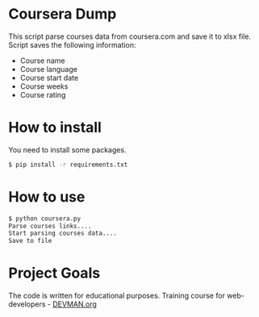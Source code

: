 # Coursera Dump
This script parse courses data from coursera.com and save it to xlsx file.<br>
Script saves the following information:
* Course name
* Course language
* Course start date
* Course weeks
* Course rating

# How to install
You need to install some packages.
```bash
$ pip install -r requirements.txt
```

# How to use
```bash
$ python coursera.py
Parse courses links....
Start parsing courses data....
Save to file
```
# Project Goals

The code is written for educational purposes. Training course for web-developers - [DEVMAN.org](https://devman.org)
